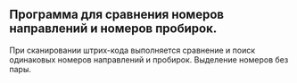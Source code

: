 ## Программа для сравнения номеров направлений и номеров пробирок.

При сканировании штрих-кода выполняется сравнение и поиск одинаковых номеров направлений и пробирок. Выделение номеров без пары.
